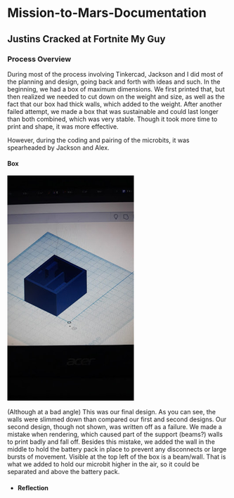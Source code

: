 # Mission-to-Mars-Documentation

## Justins Cracked at Fortnite My Guy


### Process Overview
During most of the process involving Tinkercad, Jackson and I did most of the planning and design, going back and forth with ideas and such. In the beginning, we had a box of maximum dimensions. We first printed that, but then realized we needed to cut down on the weight and size, as well as the fact that our box had thick walls, which added to the weight. 
After another failed attempt, we made a box that was sustainable and could last longer than both combined, which was very stable. Though it took more time to print and shape, it was more effective.

However, during the coding and pairing of the microbits, it was spearheaded by Jackson and Alex. 


#### Box 

![dfgh](hjrgjrg.jpeg)
 
(Although at a bad angle) This was our final design. As you can see, the walls were slimmed down than compared our first and second designs. Our second design, though not shown, was written off as a failure. We made a mistake when rendering, which caused part of the support (beams?) walls to print badly and fall off.  Besides this mistake, we added the wall in the middle to hold the battery pack in place to prevent any disconnects or large bursts of movement. Visible at the top left of the box is a beam/wall. That is what we added to hold our microbit higher in the air, so it could be separated and above the battery pack.
 
* #### Reflection
